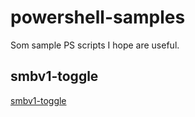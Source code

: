 # powershell-samples
Som sample PS scripts I hope are useful.

## smbv1-toggle
[smbv1-toggle](https://github.com/QuiGonJames/powershell-samples/tree/master/smbv1-toggle#smbv1-toggle)
